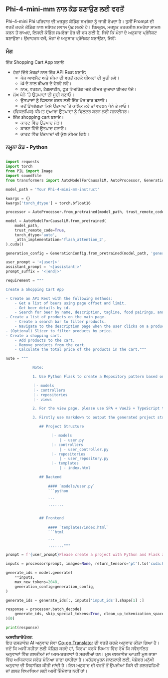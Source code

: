<!--
CO_OP_TRANSLATOR_METADATA:
{
  "original_hash": "e7bb23ac4d9ef7b419305d8a5745b7aa",
  "translation_date": "2025-05-09T19:49:45+00:00",
  "source_file": "md/02.Application/02.Code/Phi4/GenProjectCode/README.md",
  "language_code": "pa"
}
-->
## **Phi-4-mini-mm ਨਾਲ ਕੋਡ ਬਣਾਉਣ ਲਈ ਵਰਤੋਂ**

Phi-4-mini Phi ਪਰਿਵਾਰ ਦੀ ਮਜ਼ਬੂਤ ਕੋਡਿੰਗ ਸਮਰੱਥਾ ਨੂੰ ਜਾਰੀ ਰੱਖਦਾ ਹੈ। ਤੁਸੀਂ Prompt ਦੀ ਵਰਤੋਂ ਕਰਕੇ ਕੋਡਿੰਗ ਨਾਲ ਸਬੰਧਤ ਸਵਾਲ ਪੁੱਛ ਸਕਦੇ ਹੋ। ਬਿਲਕੁਲ, ਮਜ਼ਬੂਤ ਤਰਕਸ਼ੀਲ ਸਮਰੱਥਾ ਸ਼ਾਮਲ ਕਰਨ ਤੋਂ ਬਾਅਦ, ਇਸਦੀ ਕੋਡਿੰਗ ਸਮਰੱਥਾ ਹੋਰ ਵੀ ਵਧ ਗਈ ਹੈ, ਜਿਵੇਂ ਕਿ ਮੰਗਾਂ ਦੇ ਅਨੁਸਾਰ ਪ੍ਰੋਜੈਕਟ ਬਣਾਉਣਾ। ਉਦਾਹਰਨ ਵਜੋਂ, ਮੰਗਾਂ ਦੇ ਅਨੁਸਾਰ ਪ੍ਰੋਜੈਕਟ ਬਣਾਉਣਾ, ਜਿਵੇਂ:

### **ਮੰਗ**

ਇੱਕ Shopping Cart App ਬਣਾਓ

- ਹੇਠਾਂ ਦਿੱਤੇ ਮੈਥਡਾਂ ਨਾਲ ਇੱਕ API Rest ਬਣਾਓ:
    - ਪੇਜ ਆਫਸੈਟ ਅਤੇ ਸੀਮਾ ਦੀ ਵਰਤੋਂ ਕਰਕੇ ਬੀਅਰਾਂ ਦੀ ਸੂਚੀ ਲਵੋ।
    - id ਦੇ ਨਾਲ ਬੀਅਰ ਦੇ ਵੇਰਵੇ ਲਵੋ।
    - ਨਾਮ, ਵਰਣਨ, ਟੈਗਲਾਈਨ, ਫੂਡ ਪੇਅਰਿੰਗ ਅਤੇ ਕੀਮਤ ਦੁਆਰਾ ਬੀਅਰ ਖੋਜੋ।
- ਮੁੱਖ ਪੰਨੇ 'ਤੇ ਉਤਪਾਦਾਂ ਦੀ ਸੂਚੀ ਬਣਾਓ।
    - ਉਤਪਾਦਾਂ ਨੂੰ ਫਿਲਟਰ ਕਰਨ ਲਈ ਇੱਕ ਖੋਜ ਬਾਰ ਬਣਾਓ।
    - ਜਦੋਂ ਉਪਭੋਗਤਾ ਕਿਸੇ ਉਤਪਾਦ 'ਤੇ ਕਲਿੱਕ ਕਰੇ ਤਾਂ ਵਰਣਨ ਪੰਨੇ ਤੇ ਜਾਓ।
- (ਵਿਕਲਪਿਕ) ਕੀਮਤ ਦੁਆਰਾ ਉਤਪਾਦਾਂ ਨੂੰ ਫਿਲਟਰ ਕਰਨ ਲਈ ਸਲਾਈਸਰ।
- ਇੱਕ shopping cart ਬਣਾਓ।
    - ਕਾਰਟ ਵਿੱਚ ਉਤਪਾਦ ਜੋੜੋ।
    - ਕਾਰਟ ਵਿੱਚੋਂ ਉਤਪਾਦ ਹਟਾਓ।
    - ਕਾਰਟ ਵਿੱਚ ਉਤਪਾਦਾਂ ਦੀ ਕੁੱਲ ਕੀਮਤ ਗਿਣੋ।

### **ਨਮੂਨਾ ਕੋਡ - Python**


```python

import requests
import torch
from PIL import Image
import soundfile
from transformers import AutoModelForCausalLM, AutoProcessor, GenerationConfig,pipeline,AutoTokenizer

model_path = 'Your Phi-4-mini-mm-instruct'

kwargs = {}
kwargs['torch_dtype'] = torch.bfloat16

processor = AutoProcessor.from_pretrained(model_path, trust_remote_code=True)

model = AutoModelForCausalLM.from_pretrained(
    model_path,
    trust_remote_code=True,
    torch_dtype='auto',
    _attn_implementation='flash_attention_2',
).cuda()

generation_config = GenerationConfig.from_pretrained(model_path, 'generation_config.json')

user_prompt = '<|user|>'
assistant_prompt = '<|assistant|>'
prompt_suffix = '<|end|>'

requirement = """

Create a Shopping Cart App

- Create an API Rest with the following methods:
    - Get a list of beers using page offset and limit.
    - Get beer details by id.
    - Search for beer by name, description, tagline, food pairings, and price.
- Create a list of products on the main page.
    - Create a search bar to filter products.
    - Navigate to the description page when the user clicks on a product.
- (Optional) Slicer to filter products by price.
- Create a shopping cart.
    - Add products to the cart.
    - Remove products from the cart.
    - Calculate the total price of the products in the cart."""

note = """ 

            Note:

            1. Use Python Flask to create a Repository pattern based on the following structure to generate the files

            ｜- models
            ｜- controllers
            ｜- repositories
            ｜- views

            2. For the view page, please use SPA + VueJS + TypeScript to build

            3. Firstly use markdown to output the generated project structure (including directories and files), and then generate the  file names and corresponding codes step by step, output like this 

               ## Project Structure

                    ｜- models
                        | - user.py
                    ｜- controllers
                        | - user_controller.py
                    ｜- repositories
                        | - user_repository.py
                    ｜- templates
                        | - index.html

               ## Backend
                 
                   #### `models/user.py`
                   ```python

                   ```
                   .......
               

               ## Frontend
                 
                   #### `templates/index.html`
                   ```html

                   ```
                   ......."""

prompt = f'{user_prompt}Please create a project with Python and Flask according to the following requirements：\n{requirement}{note}{prompt_suffix}{assistant_prompt}'

inputs = processor(prompt, images=None, return_tensors='pt').to('cuda:0')

generate_ids = model.generate(
    **inputs,
    max_new_tokens=2048,
    generation_config=generation_config,
)

generate_ids = generate_ids[:, inputs['input_ids'].shape[1] :]

response = processor.batch_decode(
    generate_ids, skip_special_tokens=True, clean_up_tokenization_spaces=False
)[0]

print(response)

```

**ਅਸਵੀਕਾਰੋਪੱਤਰ**:  
ਇਹ ਦਸਤਾਵੇਜ਼ AI ਅਨੁਵਾਦ ਸੇਵਾ [Co-op Translator](https://github.com/Azure/co-op-translator) ਦੀ ਵਰਤੋਂ ਕਰਕੇ ਅਨੁਵਾਦ ਕੀਤਾ ਗਿਆ ਹੈ। ਜਦੋਂ ਕਿ ਅਸੀਂ ਸਹੀਤਾ ਲਈ ਕੋਸ਼ਿਸ਼ ਕਰਦੇ ਹਾਂ, ਕਿਰਪਾ ਕਰਕੇ ਧਿਆਨ ਵਿੱਚ ਰੱਖੋ ਕਿ ਸਵੈਚਾਲਿਤ ਅਨੁਵਾਦਾਂ ਵਿੱਚ ਗਲਤੀਆਂ ਜਾਂ ਅਸਮਰਥਤਾਵਾਂ ਹੋ ਸਕਦੀਆਂ ਹਨ। ਮੂਲ ਦਸਤਾਵੇਜ਼ ਆਪਣੀ ਮੂਲ ਭਾਸ਼ਾ ਵਿੱਚ ਅਧਿਕਾਰਕ ਸਰੋਤ ਮੰਨਿਆ ਜਾਣਾ ਚਾਹੀਦਾ ਹੈ। ਮਹੱਤਵਪੂਰਨ ਜਾਣਕਾਰੀ ਲਈ, ਪੇਸ਼ੇਵਰ ਮਨੁੱਖੀ ਅਨੁਵਾਦ ਦੀ ਸਿਫਾਰਿਸ਼ ਕੀਤੀ ਜਾਂਦੀ ਹੈ। ਇਸ ਅਨੁਵਾਦ ਦੀ ਵਰਤੋਂ ਤੋਂ ਉਪਜੀਆਂ ਕਿਸੇ ਵੀ ਗਲਤਫਹਿਮੀ ਜਾਂ ਗਲਤ ਵਿਆਖਿਆ ਲਈ ਅਸੀਂ ਜ਼ਿੰਮੇਵਾਰ ਨਹੀਂ ਹਾਂ।